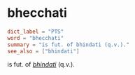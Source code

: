 # bhecchati

``` toml
dict_label = "PTS"
word = "bhecchati"
summary = "is fut. of bhindati (q.v.)."
see_also = ["bhindati"]
```

is fut. of *[bhindati](bhindati.md)* (q.v.).

